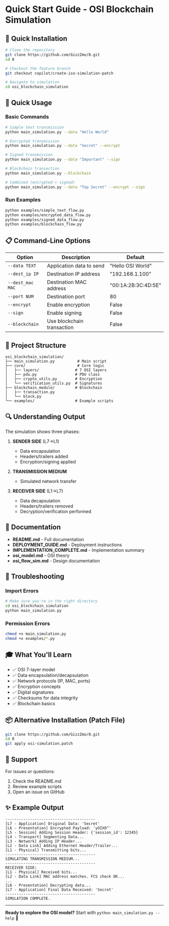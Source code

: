 # Quick Start Guide - OSI Blockchain Simulation

## 🚀 Quick Installation

```bash
# Clone the repository
git clone https://github.com/GizzZmo/8.git
cd 8

# Checkout the feature branch
git checkout copilot/create-iso-simulation-patch

# Navigate to simulation
cd osi_blockchain_simulation
```

## 🎯 Quick Usage

### Basic Commands

```bash
# Simple text transmission
python main_simulation.py --data "Hello World"

# Encrypted transmission
python main_simulation.py --data "Secret" --encrypt

# Signed transmission
python main_simulation.py --data "Important" --sign

# Blockchain transaction
python main_simulation.py --blockchain

# Combined (encrypted + signed)
python main_simulation.py --data "Top Secret" --encrypt --sign
```

### Run Examples

```bash
python examples/simple_text_flow.py
python examples/encrypted_data_flow.py
python examples/signed_data_flow.py
python examples/blockchain_flow.py
```

## 📋 Command-Line Options

| Option | Description | Default |
|--------|-------------|---------|
| `--data TEXT` | Application data to send | "Hello OSI World" |
| `--dest_ip IP` | Destination IP address | "192.168.1.100" |
| `--dest_mac MAC` | Destination MAC address | "00:1A:2B:3C:4D:5E" |
| `--port NUM` | Destination port | 80 |
| `--encrypt` | Enable encryption | False |
| `--sign` | Enable signing | False |
| `--blockchain` | Use blockchain transaction | False |

## 📁 Project Structure

```
osi_blockchain_simulation/
├── main_simulation.py          # Main script
├── core/                       # Core logic
│   ├── layers/                # 7 OSI layers
│   ├── pdu.py                 # PDU class
│   ├── crypto_utils.py        # Encryption
│   └── verification_utils.py  # Signatures
├── blockchain_module/         # Blockchain
│   ├── transaction.py
│   └── block.py
└── examples/                  # Example scripts
```

## 🔍 Understanding Output

The simulation shows three phases:

1. **SENDER SIDE** (L7→L1)
   - Data encapsulation
   - Headers/trailers added
   - Encryption/signing applied

2. **TRANSMISSION MEDIUM**
   - Simulated network transfer

3. **RECEIVER SIDE** (L1→L7)
   - Data decapsulation
   - Headers/trailers removed
   - Decryption/verification performed

## 📖 Documentation

- **README.md** - Full documentation
- **DEPLOYMENT_GUIDE.md** - Deployment instructions
- **IMPLEMENTATION_COMPLETE.md** - Implementation summary
- **osi_model.md** - OSI theory
- **osi_flow_sim.md** - Design documentation

## 🐛 Troubleshooting

### Import Errors
```bash
# Make sure you're in the right directory
cd osi_blockchain_simulation
python main_simulation.py
```

### Permission Errors
```bash
chmod +x main_simulation.py
chmod +x examples/*.py
```

## 🎓 What You'll Learn

- ✅ OSI 7-layer model
- ✅ Data encapsulation/decapsulation
- ✅ Network protocols (IP, MAC, ports)
- ✅ Encryption concepts
- ✅ Digital signatures
- ✅ Checksums for data integrity
- ✅ Blockchain basics

## 📦 Alternative Installation (Patch File)

```bash
git clone https://github.com/GizzZmo/8.git
cd 8
git apply osi-simulation.patch
```

## 🤝 Support

For issues or questions:
1. Check the README.md
2. Review example scripts
3. Open an issue on GitHub

## ✨ Example Output

```
----------------------------------------
[L7 - Application] Original Data: 'Secret'
[L6 - Presentation] Encrypted Payload: 'yOIXO^'
[L5 - Session] Adding Session Header: {'session_id': 12345}
[L4 - Transport] Segmenting Data...
[L3 - Network] Adding IP Header...
[L2 - Data Link] Adding Ethernet Header/Trailer...
[L1 - Physical] Transmitting bits...
----------------------------------------
SIMULATING TRANSMISSION MEDIUM...
----------------------------------------
RECEIVER SIDE:
[L1 - Physical] Received bits...
[L2 - Data Link] MAC address matches. FCS check OK...
...
[L6 - Presentation] Decrypting data...
[L7 - Application] Final Data Received: 'Secret'
----------------------------------------
SIMULATION COMPLETE.
```

---

**Ready to explore the OSI model?** Start with `python main_simulation.py --help` 🚀
